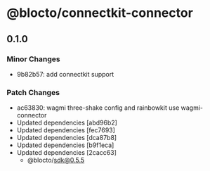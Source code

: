 # @blocto/connectkit-connector

## 0.1.0

### Minor Changes

- 9b82b57: add connectkit support

### Patch Changes

- ac63830: wagmi three-shake config and rainbowkit use wagmi-connector
- Updated dependencies [abd96b2]
- Updated dependencies [fec7693]
- Updated dependencies [dca87b8]
- Updated dependencies [b9f1eca]
- Updated dependencies [2cacc63]
  - @blocto/sdk@0.5.5
